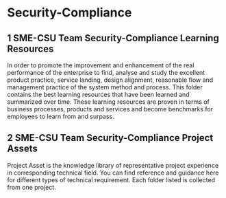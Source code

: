 # Security-Compliance

## 1 SME-CSU Team Security-Compliance Learning Resources

In order to promote the improvement and enhancement of the real performance of the enterprise to find, analyse and study the excellent product practice, service landing, design alignment, reasonable flow and management practice of the system method and process. This folder contains the best learning resources that have been learned and summarized over time. These learning resources are proven in terms of business processes, products and services and become benchmarks for employees to learn from and surpass.

## 2 SME-CSU Team Security-Compliance Project Assets

Project Asset is the knowledge library of representative project experience in corresponding technical field. You can find reference and guidance here for different types of technical requirement. Each folder listed is collected from one project.